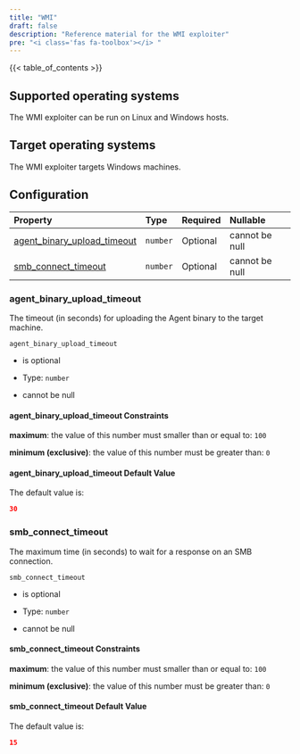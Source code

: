 ```yaml
---
title: "WMI"
draft: false
description: "Reference material for the WMI exploiter"
pre: "<i class='fas fa-toolbox'></i> "
---
```

{{< table_of_contents >}}

## Supported operating systems

The WMI exploiter can be run on Linux and Windows hosts.

## Target operating systems

The WMI exploiter targets Windows machines.

## Configuration

<!--
This documentation was autogenerated by passing the plugin's config-schema.json
through https://github.com/adobe/jsonschema2md. It was then modified by hand to
remove extraneous information.
-->

| Property                                                       | Type     | Required | Nullable       |
| :------------------------------------------------------------- | :------- | :------- | :------------- |
| [agent\_binary\_upload\_timeout](#agent_binary_upload_timeout) | `number` | Optional | cannot be null |
| [smb\_connect\_timeout](#smb_connect_timeout)                  | `number` | Optional | cannot be null |

### agent\_binary\_upload\_timeout

The timeout (in seconds) for uploading the Agent binary to the target machine.

`agent_binary_upload_timeout`

* is optional

* Type: `number`

* cannot be null

#### agent\_binary\_upload\_timeout Constraints

**maximum**: the value of this number must smaller than or equal to: `100`

**minimum (exclusive)**: the value of this number must be greater than: `0`

#### agent\_binary\_upload\_timeout Default Value

The default value is:

```json
30
```

### smb\_connect\_timeout

The maximum time (in seconds) to wait for a response on an SMB connection.

`smb_connect_timeout`

* is optional

* Type: `number`

* cannot be null

#### smb\_connect\_timeout Constraints

**maximum**: the value of this number must smaller than or equal to: `100`

**minimum (exclusive)**: the value of this number must be greater than: `0`

#### smb\_connect\_timeout Default Value

The default value is:

```json
15
```
